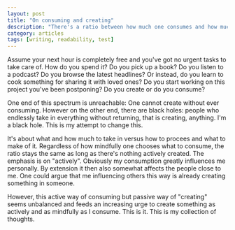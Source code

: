 ```yaml
---
layout: post
title: "On consuming and creating"
description: "There's a ratio between how much one consumes and how much one creates."
category: articles
tags: [writing, readability, test]
---
```


Assume your next hour is completely free and you've got no urgent tasks to take care of. 
How do you spend it? 
Do you pick up a book? 
Do you listen to a podcast? 
Do you browse the latest headlines? 
Or instead, do you learn to cook something for sharing it with loved ones? 
Do you start working on this project you've been postponing? 
Do you create or do you consume?

One end of this spectrum is unreachable: 
One cannot create without ever consuming. 
However on the other end, there are black holes: 
people who endlessly take in everything without returning, that is creating, anything. 
I'm a black hole. This is my attempt to change this.

It's about what and how much to take in versus how to procees and what to make of it. 
Regardless of how mindfully one chooses what to consume, the ratio stays the same as long as there's nothing actively created. 
The emphasis is on "actively". 
Obviously my consumption greatly influences me personally. 
By extension it then also somewhat affects the people close to me. 
One could argue that me influencing others this way is already creating something in someone.

However, this active way of consuming but passive way of "creating" seems unbalanced and feeds an increasing urge to create something as actively and as mindfully as I consume. 
This is it. 
This is my collection of thoughts.

